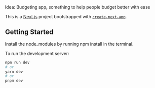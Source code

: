 Idea: Budgeting app, something to help people budget better with ease

This is a [Next.js](https://nextjs.org/) project bootstrapped with [`create-next-app`](https://github.com/vercel/next.js/tree/canary/packages/create-next-app).

## Getting Started

Install the node_modules by running npm install in the terminal.

To run the development server:

```bash
npm run dev
# or
yarn dev
# or
pnpm dev
```
